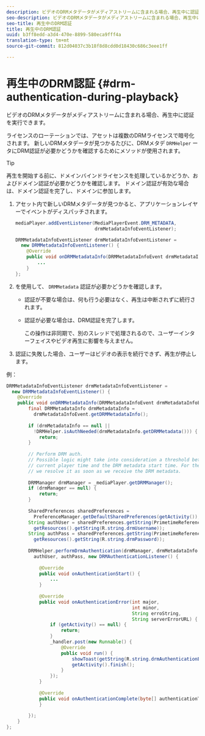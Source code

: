 ```yaml
---
description: ビデオのDRMメタデータがメディアストリームに含まれる場合、再生中に認証を実行できます。
seo-description: ビデオのDRMメタデータがメディアストリームに含まれる場合、再生中に認証を実行できます。
seo-title: 再生中のDRM認証
title: 再生中のDRM認証
uuid: b3ff8edd-a3d4-470e-8899-580eca9fff4a
translation-type: tm+mt
source-git-commit: 812d04037c3b18f8d8cdd0d18430c686c3eee1ff

---
```



# 再生中のDRM認証 {#drm-authentication-during-playback}

ビデオのDRMメタデータがメディアストリームに含まれる場合、再生中に認証を実行できます。

ライセンスのローテーションでは、アセットは複数のDRMライセンスで暗号化されます。 新しいDRMメタデータが見つかるたびに、DRMメタデ `DRMHelper` ータにDRM認証が必要かどうかを確認するためにメソッドが使用されます。

>[!TIP]
>
>再生を開始する前に、ドメインバインドライセンスを処理しているかどうか、およびドメイン認証が必要かどうかを確認します。 ドメイン認証が有効な場合は、ドメイン認証を完了し、ドメインに参加します。

1. アセット内で新しいDRMメタデータが見つかると、アプリケーションレイヤーでイベントがディスパッチされます。

   ```java
   mediaPlayer.addEventListener(MediaPlayerEvent.DRM_METADATA,  
                                drmMetadataInfoEventListener); 
   
   DRMMetadataInfoEventListener drmMetadataInfoEventListener =  
     new DRMMetadataInfoEventListener() { 
       @Override 
       public void onDRMMetadataInfo(DRMMetadataInfoEvent drmMetadataInfoEvent) { 
           ... 
       } 
   };
   ```

1. を使用して、 `DRMMetadata` 認証が必要かどうかを確認します。

   * 認証が不要な場合は、何も行う必要はなく、再生は中断されずに続行されます。
   * 認証が必要な場合は、DRM認証を完了します。

      この操作は非同期で、別のスレッドで処理されるので、ユーザーインターフェイスやビデオ再生に影響を与えません。

1. 認証に失敗した場合、ユーザーはビデオの表示を続行できず、再生が停止します。

<!--<a id="example_939B95F831A245869F9248E2767F260C"></a>-->

例：

```java
DRMMetadataInfoEventListener drmMetadataInfoEventListener =  
  new DRMMetadataInfoEventListener() { 
    @Override 
    public void onDRMMetadataInfo(DRMMetadataInfoEvent drmMetadataInfoEvent) { 
        final DRMMetadataInfo drmMetadataInfo =  
          drmMetadataInfoEvent.getDRMMetadataInfo(); 
 
        if (drmMetadataInfo == null ||  
          !DRMHelper.isAuthNeeded(drmMetadataInfo.getDRMMetadata())) { 
            return; 
        } 
 
        // Perform DRM auth. 
        // Possible logic might take into consideration a threshold between the  
        // current player time and the DRM metadata start time. For the time being,  
        // we resolve it as soon as we receive the DRM metadata. 
 
        DRMManager drmManager = _mediaPlayer.getDRMManager(); 
        if (drmManager == null) { 
            return; 
        } 
 
        SharedPreferences sharedPreferences =  
          PreferenceManager.getDefaultSharedPreferences(getActivity()); 
        String authUser = sharedPreferences.getString(PrimetimeReference.SETTINGS_DRM_USERNAME,  
          getResources().getString(R.string.drmUsername)); 
        String authPass = sharedPreferences.getString(PrimetimeReference.SETTINGS_DRM_PASSWORD,  
          getResources().getString(R.string.drmPassword)); 
 
        DRMHelper.performDrmAuthentication(drmManager, drmMetadataInfo.getDRMMetadata(),  
          authUser, authPass, new DRMAuthenticationListener() { 
 
            @Override 
            public void onAuthenticationStart() { 
                ... 
            } 
 
            @Override 
            public void onAuthenticationError(int major,  
                                              int minor,  
                                              String erroString,  
                                              String serverErrorURL) { 
                if (getActivity() == null) { 
                    return; 
                } 
                _handler.post(new Runnable() { 
                    @Override 
                    public void run() { 
                        showToast(getString(R.string.drmAuthenticationError)); 
                        getActivity().finish(); 
                    } 
                }); 
            } 
 
            @Override 
            public void onAuthenticationComplete(byte[] authenticationToken) { 
            } 
 
        }); 
    } 
}; 
```

